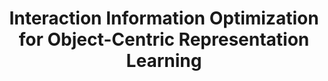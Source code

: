 ---
layout: page
title: Interaction Information Optimization for Object-Centric Representation Learning
description: This project was conducted as part of a research seminar during the first semester of the second year of my master's degree. The authors are Riccardo Majellaro (me), Jonathan Collu, and Dimitrios Ieronymakis. As the first author, I conceived and developed the mathematical formulation presented in this work.
img: assets/img/IIO_1.jpg
importance: 1
category: MSc
related_publications: 
enable_hyperlink: true
redirect: /assets/pdf/IIO_Preprint.pdf
---